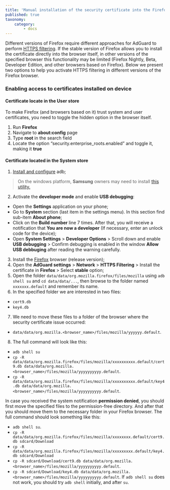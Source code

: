 ```yaml
---
title: 'Manual installation of the security certificate into the Firefox browser'
published: true
taxonomy:
    category:
        - docs
---
```


Different versions of Firefox require different approaches for AdGuard to perform [HTTPS filtering](https://kb.adguard.com/en/general/https-filtering). If the stable version of Firefox allows you to install the certificate directly into the browser itself, in other versions of the specified browser this functionality may be limited (Firefox Nightly, Beta, Developer Edition, and other browsers based on Firefox). Below we present two options to help you activate HTTPS filtering in different versions of the Firefox browser.


### Enabling access to certificates installed on device

#### Certificate locate in the User store

To make Firefox (and browsers based on it) trust system and user certificates, you need to toggle the hidden option in the browser itself.

1. Run **Firefox** 
2. Navigate to **about:config** page
3. Type **root** in the search field
4. Locate the option “security.enterprise_roots.enabled” and toggle it, making it **true**

#### Certificate located in the System store

1. [Install and configure](https://www.xda-developers.com/install-adb-windows-macos-linux/) adb; 
> On the windows platform, **Samsung** owners may need to install [this utility.](https://developer.samsung.com/mobile/android-usb-driver.html)
2. Activate the **developer mode** and enable **USB debugging**:
- Open the **Settings** application on your phone;
- Go to **System** section (last item in the settings menu). In this section find sub-item **About phone**;
- Click on the **Build number** line 7 times. After that, you will receive a notification that **You are now a developer** (If necessary, enter an unlock code for the device);
- Open **System Settings** > **Developer Options** > Scroll down and enable **USB debugging** > Confirm debugging is enabled in the window **Allow USB debbuging** after reading the warning carefully.
3. Install the [Firefox](https://www.mozilla.org/en-US/firefox/releases/) browser (release version);
4. Open the **AdGuard settings** > **Network** > **HTTPS Filtering** > Install the certificate in **Firefox** > Select **stable** option;
5. Open the folder `data/data/org.mozilla.firefox/files/mozilla` using `adb shell su` and `cd data/data/...`, then browse to the folder named `xxxxxxx.default` and remember its name.
6. In the specified folder we are interested in two files:
- `cert9.db`
- `key4.db`
7. We need to move these files to a folder of the browser where the security certificate issue occurred: 
- `data/data/org.mozilla.<browser_name>/files/mozilla/yyyyyy.default`.
8. The full сommand will look like this:
- `adb shell su`
- `cp -R data/data/org.mozilla.firefox/files/mozilla/xxxxxxxxxx.default/cert9.db data/data/org.mozilla.<browser_name>/files/mozilla/yyyyyyyyyy.default`.
- `cp -R data/data/org.mozilla.firefox/files/mozilla/xxxxxxxxxx.default/key4.db data/data/org.mozilla.<browser_name>/files/mozilla/yyyyyyyyyy.default`.

In case you received the system notification **permission denied**, you should first move the specified files to the permission-free directory. And after that you should move them to the necessary folder in your Firefox browser.
The full command should look something like this:
- `adb shell su`.
- `cp -R data/data/org.mozilla.firefox/files/mozilla/xxxxxxxx.default/cert9.db sdcard/Download `
- `cp -R data/data/org.mozilla.firefox/files/mozilla/xxxxxxxxx.default/key4.db sdcard/Download `
- `cp -R sdcard/Download/cert9.db data/data/org.mozilla.<browser_name>/files/mozilla/yyyyyyyyyy.default`. 
- `cp -R sdcard/Download/key4.db data/data/org.mozilla.<browser_name>/files/mozilla/yyyyyyyyyy.default`.
If `adb shell su` does not work, you should try `adb shell` initially, and after `su`.